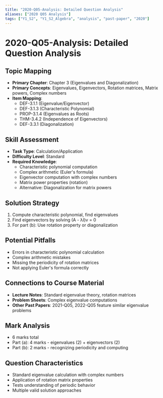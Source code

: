 ```yaml
---
title: "2020-Q05-Analysis: Detailed Question Analysis"
aliases: ["2020 Q05 Analysis"]
tags: ["Y1_S2", "Y1_S2_Algebra", "analysis", "past-paper", "2020"]
---
```


# 2020-Q05-Analysis: Detailed Question Analysis

## Topic Mapping
- **Primary Chapter**: Chapter 3 (Eigenvalues and Diagonalization)
- **Primary Concepts**: Eigenvalues, Eigenvectors, Rotation matrices, Matrix powers, Complex numbers
- **Item Mapping**: 
  - DEF-3.1.1 (Eigenvalue/Eigenvector)
  - DEF-3.1.3 (Characteristic Polynomial)
  - PROP-3.1.4 (Eigenvalues as Roots)
  - THM-3.4.2 (Independence of Eigenvectors)
  - DEF-3.3.1 (Diagonalization)

## Skill Assessment
- **Task Type**: Calculation/Application
- **Difficulty Level**: Standard
- **Required Knowledge**: 
  - Characteristic polynomial computation
  - Complex arithmetic (Euler's formula)
  - Eigenvector computation with complex numbers
  - Matrix power properties (rotation)
  - Alternative: Diagonalization for matrix powers

## Solution Strategy
1. Compute characteristic polynomial, find eigenvalues
2. Find eigenvectors by solving (A - λI)v = 0
3. For part (b): Use rotation property or diagonalization

## Potential Pitfalls
- Errors in characteristic polynomial calculation
- Complex arithmetic mistakes
- Missing the periodicity of rotation matrices
- Not applying Euler's formula correctly

## Connections to Course Material
- **Lecture Notes**: Standard eigenvalue theory, rotation matrices
- **Problem Sheets**: Complex eigenvalue computations
- **Other Past Papers**: 2021-Q05, 2022-Q05 feature similar eigenvalue problems

## Mark Analysis
- 6 marks total
- Part (a): 4 marks - eigenvalues (2) + eigenvectors (2)
- Part (b): 2 marks - recognizing periodicity and computing

## Question Characteristics
- Standard eigenvalue calculation with complex numbers
- Application of rotation matrix properties
- Tests understanding of periodic behavior
- Multiple valid solution approaches
